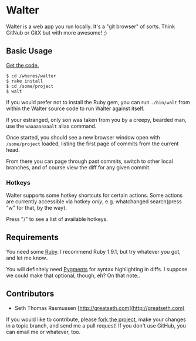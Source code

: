 # Walter

Walter is a web app you run locally. It's a "git browser" of sorts. Think GitNub or GitX but with more awesome! ;)

## Basic Usage

[Get the code.](http://github.com/greatseth/walter)

    $ cd /wheres/walter
    $ rake install
    $ cd /some/project
    $ walt

If you would prefer not to install the Ruby gem, you can run `./bin/walt` from within the Walter source code to run Walter against itself.

If your estranged, only son was taken from you by a creepy, bearded man, use the `waaaaaaaaalt` alias command.

Once started, you should see a new browser window open with `/some/project` loaded, listing the first page of commits from the current head.

From there you can page through past commits, switch to other local branches, and of course view the diff for any given commit.

### Hotkeys

Walter supports some hotkey shortcuts for certain actions. Some actions are currently accessible via hotkey *only*, e.g. whatchanged search(press "w" for that, by the way).

Press "/" to see a list of available hotkeys.

## Requirements

You need some [Ruby](http://ruby-lang.org). I recommend Ruby 1.9.1, but try whatever you got, and let me know..

You will definitely need [Pygments](http://pygments.org) for syntax highlighting in diffs. I suppose we could make that optional, though, eh? On that note..

## Contributors

- Seth Thomas Rasmussen [http://greatseth.com](http://greatseth.com)

If you would like to contribute, please [fork the project](http://github.com/greatseth/walter), make your changes in a topic branch, and send me a pull request! If you don't use GitHub, you can email me or whatever, too.
